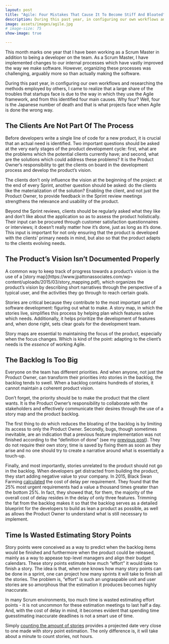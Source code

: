 ```yaml
---
layout: post
title: "Agile: Four Mistakes That Cause It To Become Stiff And Bloated"
description: During this past year, in configuring our own workflows and researching the methods employed by others, I came to realize that a large share of the troubles that startups face is due to the way in which they use the Agile framework, and from this identified four main causes. Why four? Well, four is the Japanese number of death and that is what projects face when Agile is done the wrong way.
image: assets/images/agile.jpg
# image-size: 75
show-image: true

---
```


This month marks one year that I have been working as a Scrum Master in addition to being a developer on the team. As a Scrum Master, I have implemented changes to our internal processes which have vastly improved the way we make software. However, organizing these processes was challenging, arguably more so than actually making the software. 

During this past year, in configuring our own workflows and researching the methods employed by others, I came to realize that a large share of the troubles that startups face is due to the way in which they use the Agile framework, and from this identified four main causes. Why four? Well, four is the Japanese number of death and that is what projects face when Agile is done the wrong way.

<h2>The Clients Are Not Part Of The Process</h2>
Before developers write a single line of code for a new product, it is crucial that an actual need is identified. Two important questions should be asked at the very early stages of the product development cycle: first, what are the problems which the potential clients currently have; and second, what are the solutions which could address these problems? It is the Product Owner’s responsibility to get the clients on board in the development process and develop the product’s vision. 

The clients don’t only influence the vision at the beginning of the project: at the end of every Sprint, another question should be asked: do the clients like the materialization of the solution? Enabling the client, and not just the Product Owner, to provide feedback in the Sprint review meetings strengthens the relevance and usability of the product.

Beyond the Sprint reviews, clients should be regularly asked what they like and don’t like about the application so as to assess the product holistically. Their input can be procured through customer satisfaction questionnaires or interviews; it doesn’t really matter how it’s done, just as long as it’s done. This input is important for not only ensuring that the product is developed with the clients’ primary needs in mind, but also so that the product adapts to the clients evolving needs.


<h2>The Product’s Vision Isn’t Documented Properly</h2>
A common way to keep track of progress towards a product’s vision is the use of a [story map](https://www.jpattonassociates.com/wp-content/uploads/2015/03/story_mapping.pdf), which organizes the product’s vision by describing short narratives through the perspective of a typical user, and the activities they go through to reach certain goals. 

Stories are critical because they contribute to the most important part of software development: figuring out what to make. A story map, in which the stories live, simplifies this process by helping plan which features solve which needs. Additionally, it helps prioritize the development of features and, when done right, sets clear goals for the development team. 

Story maps are essential to maintaining the focus of the product, especially when the focus changes. Which is kind of the point: adapting to the client’s needs is the <em>essence</em> of working Agile.

<h2>The Backlog Is Too Big</h2>
Everyone on the team has different priorities. And when anyone, not just the Product Owner, can transform their priorities into stories in the backlog, the backlog tends to swell. When a backlog contains hundreds of stories, it cannot maintain a coherent product vision. 

Don’t forget, the priority should be to make the product that the client wants. It is the Product Owner’s responsibility to collaborate with the stakeholders and effectively communicate their desires through the use of a story map and the product backlog. 

The first thing to do which reduces the bloating of the backlog is by limiting its access to only the Product Owner. Secondly, bugs, though sometimes inevitable, are an indication that a previous feature implementation was not finished according to the “definition of done” (see my [previous post](https://www.jimsellmeijer.com/2020/02/02/three-reasons-to-follow-scrum-over-waterfall.html)). They do not require their own story; time is saved by fixing them as soon as they arise and no one should try to create a narrative around what is essentially a touch-up. 

Finally, and most importantly, stories unrelated to the product should not go in the backlog. When developers get distracted from building the product, they start adding negative value to your company. In 2015, Black Swan Farming [calculated](http://blackswanfarming.com/experience-report-maersk-line/) the cost of delay per requirement. They found that the 25% most urgent requirements had a value a thousand times greater than the bottom 25%. In fact, they showed that, for them, the majority of the overall cost of delay resides in the delay of only three features. Trimming the fat from the backlog makes it so that the backlog serves as a detailed blueprint for the developers to build as lean a product as possible, as well as allows the Product Owner to understand what is still necessary to implement. 

<h2>Time Is Wasted Estimating Story Points</h2>
Story points were conceived as a way to predict when the backlog items would be finished and furthermore when the product could be released, mainly as a way to appease top-level managers and align their budget calendars. These story points estimate how much “effort” it would take to finish a story. The idea is that, when one knows how many story points can be done in a sprint, one can project how many sprints it will take to finish all the stories. The problem is, “effort” is such an ungraspable unit and user stories are so amorphous that the estimation it produces becomes highly inaccurate.

In many Scrum environments, too much time is wasted estimating effort points - it is not uncommon for these estimation meetings to last half a day. And, with the cost of delay in mind, it becomes evident that spending time guesstimating inaccurate deadlines is not a smart use of time. 

Simply [counting the amount of stories](https://youtu.be/QVBlnCTu9Ms?t=1574) provides a projected date very close to one made with story point estimation. The only difference is, it will take about a minute to count stories, not hours. 
